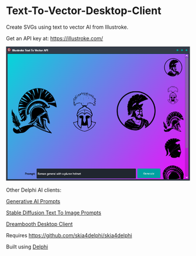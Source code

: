 # Text-To-Vector-Desktop-Client
Create SVGs using text to vector AI from Illustroke.

Get an API key at: https://illustroke.com/

![Illustroke Client](/screenshot.png?raw=true "Illustroke Client")

Other Delphi AI clients:

[Generative AI Prompts](https://github.com/FMXExpress/Generative-AI-Prompts)

[Stable Diffusion Text To Image Prompts](https://github.com/FMXExpress/Stable-Diffusion-Text-To-Image-Prompts)

[Dreambooth Desktop Client](https://github.com/FMXExpress/DreamBooth-Desktop-Client)

Requires https://github.com/skia4delphi/skia4delphi

Built using [Delphi](https://www.embarcadero.com/products/delphi)
